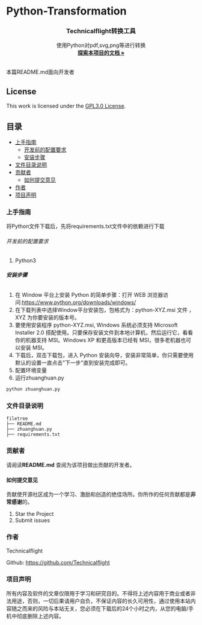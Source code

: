 # Python-Transformation

<p align="center">

  <h3 align="center">Technicalflight转换工具</h3>
  <p align="center">
    使用Python对pdf,svg,png等进行转换
    <br />
    <a href="https://github.com/Technicalflight/Python-Transformation/edit/main/README.md"><strong>探索本项目的文档 »</strong></a>
    <br />
    <br />
  </p>

</p>


 本篇README.md面向开发者
 ## License ##
This work is licensed under the [GPL3.0 License](LICENSE).

## 目录

- [上手指南](#上手指南)
  - [开发前的配置要求](#开发前的配置要求)
  - [安装步骤](#安装步骤)
- [文件目录说明](#文件目录说明)
- [贡献者](#贡献者)
  - [如何提交意见](#如何提交意见)
- [作者](#作者)
- [项目声明](#项目声明)

### 上手指南

将Python文件下载后，先将requirements.txt文件中的依赖进行下载

###### 开发前的配置要求

1. Python3

###### **安装步骤**

1. 在 Window 平台上安装 Python 的简单步骤：打开 WEB 浏览器访问:https://www.python.org/downloads/windows/
2. 在下载列表中选择Window平台安装包，包格式为：python-XYZ.msi 文件 ， XYZ 为你要安装的版本号。
3. 要使用安装程序 python-XYZ.msi, Windows 系统必须支持 Microsoft Installer 2.0 搭配使用。只要保存安装文件到本地计算机，然后运行它，看看你的机器支持 MSI。Windows XP 和更高版本已经有 MSI，很多老机器也可以安装 MSI。
4. 下载后，双击下载包，进入 Python 安装向导，安装非常简单，你只需要使用默认的设置一直点击"下一步"直到安装完成即可。
5. 配置环境变量
6. 运行zhuanghuan.py
```sh
python zhuanghuan.py
```

### 文件目录说明
```
filetree 
├── README.md
├── zhuanghuan.py
├── requirements.txt

```


### 贡献者

请阅读**README.md** 查阅为该项目做出贡献的开发者。

#### 如何提交意见

贡献使开源社区成为一个学习、激励和创造的绝佳场所。你所作的任何贡献都是**非常感谢**的。


1. Star the Project
2. Submit issues



### 作者

Technicalflight

Github: https://github.com/Technicalflight 

### 项目声明

所有内容及软件的文章仅限用于学习和研究目的。不得将上述内容用于商业或者非法用途，否则，一切后果请用户自负，不保证内容的长久可用性，通过使用本站内容随之而来的风险与本站无关，您必须在下载后的24个小时之内，从您的电脑/手机中彻底删除上述内容。
